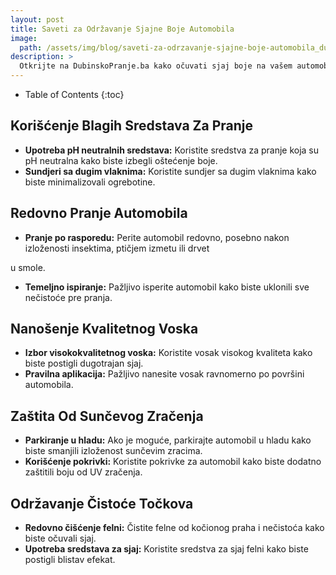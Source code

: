 ```yaml
---
layout: post
title: Saveti za Održavanje Sjajne Boje Automobila
image: 
  path: /assets/img/blog/saveti-za-odrzavanje-sjajne-boje-automobila_dubinsko-pranje-ba.png
description: >
  Otkrijte na DubinskoPranje.ba kako očuvati sjaj boje na vašem automobilu. Saveti za pravilno pranje, voskiranje i zaštitu od atmosferskih uticaja.
---
```



- Table of Contents
{:toc}


## Korišćenje Blagih Sredstava Za Pranje

- **Upotreba pH neutralnih sredstava:** Koristite sredstva za pranje koja su pH neutralna kako biste izbegli oštećenje boje.
- **Sundjeri sa dugim vlaknima:** Koristite sundjer sa dugim vlaknima kako biste minimalizovali ogrebotine.

## Redovno Pranje Automobila

- **Pranje po rasporedu:** Perite automobil redovno, posebno nakon izloženosti insektima, ptičjem izmetu ili drvet

u smole.
- **Temeljno ispiranje:** Pažljivo isperite automobil kako biste uklonili sve nečistoće pre pranja.

## Nanošenje Kvalitetnog Voska

- **Izbor visokokvalitetnog voska:** Koristite vosak visokog kvaliteta kako biste postigli dugotrajan sjaj.
- **Pravilna aplikacija:** Pažljivo nanesite vosak ravnomerno po površini automobila.

## Zaštita Od Sunčevog Zračenja

- **Parkiranje u hladu:** Ako je moguće, parkirajte automobil u hladu kako biste smanjili izloženost sunčevim zracima.
- **Korišćenje pokrivki:** Koristite pokrivke za automobil kako biste dodatno zaštitili boju od UV zračenja.

## Održavanje Čistoće Točkova

- **Redovno čišćenje felni:** Čistite felne od kočionog praha i nečistoća kako biste očuvali sjaj.
- **Upotreba sredstava za sjaj:** Koristite sredstva za sjaj felni kako biste postigli blistav efekat.